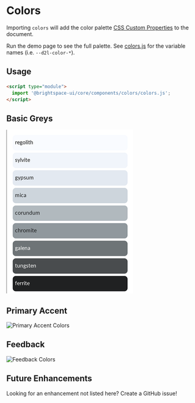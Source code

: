 # Colors

Importing `colors` will add the color palette [CSS Custom Properties](https://developer.mozilla.org/en-US/docs/Web/CSS/--*) to the document.

Run the demo page to see the full palette. See [colors.js](colors.js) for the variable names (i.e. `--d2l-color-*`).

## Usage

```html
<script type="module">
  import '@brightspace-ui/core/components/colors/colors.js';
</script>
```

## Basic Greys

![Basic Grey Colors](./screenshots/basic-greys.png?raw=true)

## Primary Accent

![Primary Accent Colors](./screenshots/primary-accents.png?raw=true)

## Feedback

![Feedback Colors](./screenshots/feedback.png?raw=true)

## Future Enhancements

Looking for an enhancement not listed here? Create a GitHub issue!
